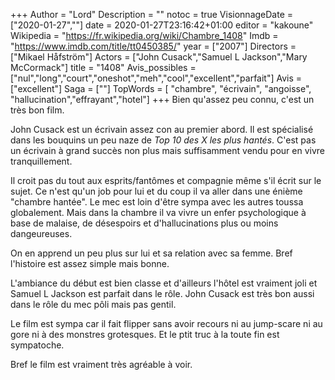 +++
Author = "Lord"
Description = ""
notoc = true
VisionnageDate = ["2020-01-27",""]
date = 2020-01-27T23:16:42+01:00
editor = "kakoune"
Wikipedia = "https://fr.wikipedia.org/wiki/Chambre_1408"
Imdb = "https://www.imdb.com/title/tt0450385/"
year = ["2007"]
Directors = ["Mikael Håfström"]
Actors = ["John Cusack","Samuel L Jackson","Mary McCormack"]
title = "1408"
Avis_possibles = ["nul","long","court","oneshot","meh","cool","excellent","parfait"]
Avis = ["excellent"] 
Saga = [""]
TopWords = [  "chambre", "écrivain", "angoisse", "hallucination","effrayant","hotel"]
+++
Bien qu'assez peu connu, c'est un très bon film.

John Cusack est un écrivain assez con au premier abord.
Il est spécialisé dans les bouquins un peu naze de *Top 10 des X les plus hantés*.
C'est pas un écrivain à grand succès non plus mais suffisamment vendu pour en vivre tranquillement.


Il croit pas du tout aux esprits/fantômes et compagnie même s'il écrit sur le sujet.
Ce n'est qu'un job pour lui et du coup il va aller dans une énième "chambre hantée".
Le mec est loin d'être sympa avec les autres toussa globalement.
Mais dans la chambre il va vivre un enfer psychologique à base de malaise, de désespoirs et d'hallucinations plus ou moins dangeureuses.

On en apprend un peu plus sur lui et sa relation avec sa femme.
Bref l'histoire est assez simple mais bonne.

L'ambiance du début est bien classe et d'ailleurs l'hôtel est vraiment joli et Samuel L Jackson est parfait dans le rôle.
John Cusack est très bon aussi dans le rôle du mec pôli mais pas gentil.

Le film est sympa car il fait flipper sans avoir recours ni au jump-scare ni au gore ni à des monstres grotesques.
Et le ptit truc à la toute fin est sympatoche.

Bref le film est vraiment très agréable à voir.
